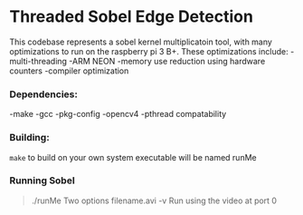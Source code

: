 # Threaded Sobel Edge Detection
This codebase represents a sobel kernel multiplicatoin tool, with many optimizations to run on the raspberry pi 3 B+.
These optimizations include:
-multi-threading
-ARM NEON
-memory use reduction using hardware counters
-compiler optimization

### Dependencies:
-make
-gcc
-pkg-config
-opencv4
-pthread compatability

### Building:
`make` to build on your own system 
executable will be named runMe

### Running Sobel
> ./runMe
> Two options
> filename.avi
> -v Run using the video at port 0
